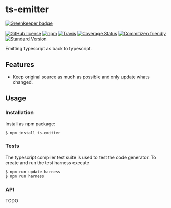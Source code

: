 # ts-emitter

[![Greenkeeper badge](https://badges.greenkeeper.io/KnisterPeter/ts-emitter.svg)](https://greenkeeper.io/)

[![GitHub license][license-image]][license-link]
[![npm][npm-image]][npm-link]
[![Travis][ci-image]][ci-link]
[![Coverage Status][coverage-image]][coverage-link]
[![Commitizen friendly][commitizen-image]][commitizen-link]
[![Standard Version][standard-version-image]][standard-version-link]

Emitting typescript as back to typescript.

## Features

* Keep original source as much as possible and only update whats changed.

## Usage

### Installation

Install as npm package:

```sh
$ npm install ts-emitter
```

### Tests

The typescript compiler test suite is used to test the code generator.
To create and run the test harness execute

```sh
$ npm run update-harness
$ npm run harness
```

### API

TODO

[license-image]: https://img.shields.io/github/license/KnisterPeter/ts-emitter.svg
[license-link]: https://github.com/KnisterPeter/ts-emitter
[npm-image]: https://img.shields.io/npm/v/ts-emitter.svg
[npm-link]: https://www.npmjs.com/package/ts-emitter
[ci-image]: https://img.shields.io/travis/KnisterPeter/ts-emitter.svg
[ci-link]: https://travis-ci.org/KnisterPeter/ts-emitter
[coverage-image]: https://coveralls.io/repos/github/KnisterPeter/ts-emitter/badge.svg?branch=master
[coverage-link]: https://coveralls.io/github/KnisterPeter/ts-emitter?branch=master
[commitizen-image]: https://img.shields.io/badge/commitizen-friendly-brightgreen.svg
[commitizen-link]: http://commitizen.github.io/cz-cli/
[standard-version-image]: https://img.shields.io/badge/release-standard%20version-brightgreen.svg
[standard-version-link]: https://github.com/conventional-changelog/standard-version
